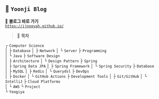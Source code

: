 ## 🧡 `Yoonji Blog`
📎 **블로그 바로 가기**  
[`https://ijnooyah.github.io/`](https://ijnooyah.github.io/)

> 🎀 **목차**

┌ `Computer Science`  
│   ├ `Database`
│   ├ `Network`
│   └ `Server`
├ `Programming`  
│   └ `Java`
├ `Software Design`  
│   ├ `Architecture`
│   └ `Design Pattern`
├ `Spring`  
│   ├ `Spring Data JPA`
│   ├ `Spring Framework`
│   └ `Spring Security`
├ `Database` 
│   ├ `MySQL`
│   ├ `Redis`
│   └ `Querydsl` 
├ `DevOps`  
│   ├ `Docker`
│   └ `GitHub Actions`
├ `Development Tools` 
│   ├ `Git/GitHub`
│   └ `IntelliJ` 
├ `Cloud Platforms`   
│   └ `AWS` 
└ `Project`  
    └ `Yeogiya`

